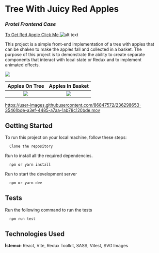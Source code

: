
# Tree With Juicy Red Apples
<p align="center" >

  ### _Protel Frontend Case_

[To Get Red Apple Click Me ](https://tree-with-juicy-apples.vercel.app/)
![alt text](https://cdn.iconscout.com/icon/premium/png-512-thumb/falling-apple-3840957-3188982.png?f=avif&w=48 "Logo Title Text 1")


This project is a simple front-end implementation of a tree with apples that can be shaken to make the apples fall and collected in a basket. The purpose of this project is to demonstrate the ability to create separate components that interact with local state or Redux and to implement animated effects.

![](https://i.imgur.com/lmLT303.gif)
  
</p>


Apples On Tree            |  Apples In Basket
:-------------------------:|:-------------------------:
![](https://user-images.githubusercontent.com/86847572/236298944-6333a8ec-a8d8-49b5-8b8b-38dbb2daec9b.png)  |  ![](https://user-images.githubusercontent.com/86847572/236299106-665899fc-7ba2-45ea-aaef-7f693d055e02.png)

https://user-images.githubusercontent.com/86847572/236298653-35461bde-a3ef-4485-a7aa-1ab78c120bde.mov

## Getting Started

To run this project on your local machine, follow these steps:

```bash
  Clone the repository
```
Run  to install all the required dependencies.

```bash
  npm or yarn install
```
Run to start the development server
```bash
  npm or yarn dev
```

## Tests
Run the following command to run the tests
```bash
  npm run test
```

  
## Technologies Used


**İstemci:** React, Vite, 
Redux Toolkit, 
SASS,
Vitest, 
SVG Images



  
